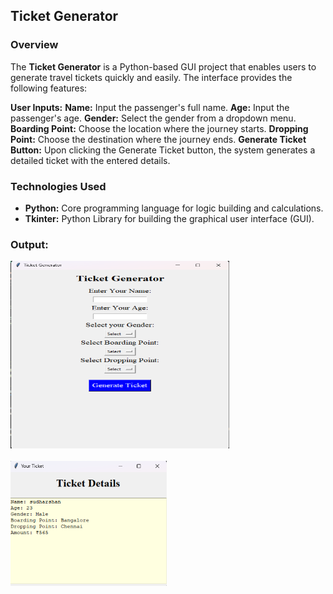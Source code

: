 ## Ticket Generator

### Overview
The **Ticket Generator** is a Python-based GUI project that enables users to generate travel tickets quickly and easily. The interface provides the following features:

**User Inputs:**
**Name:** Input the passenger's full name.
**Age:** Input the passenger's age.
**Gender:** Select the gender from a dropdown menu.
**Boarding Point:** Choose the location where the journey starts.
**Dropping Point:** Choose the destination where the journey ends.
**Generate Ticket Button:** Upon clicking the Generate Ticket button, the system generates a detailed ticket with the entered details.

### Technologies Used
- **Python:** Core programming language for logic building and calculations.
- **Tkinter:** Python Library for building the graphical user interface (GUI).

### Output:

<img src="output/ticket_generator.png" alt="Generate Ticket" width="350" height="300">
<br><br>
<img src="output/ticket_details.png" alt="Ticket Details" width="250" height="200">